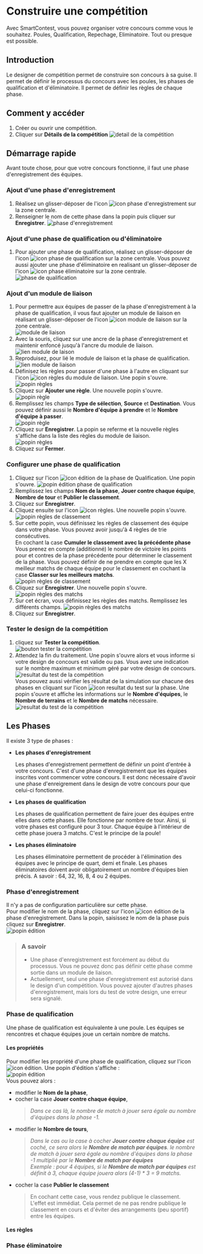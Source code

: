 # Construire une compétition

Avec SmartContest, vous pouvez organiser votre concours comme vous le souhaitez. Poules, Qualification, Repechage, Eliminatoire. Tout ou presque est possible. 

## Introduction

Le designer de compétition permet de construire son concours à sa guise.
Il permet de définir le processus du concours avec les poules, les phases de qualification et d'éliminatoire.
Il permet de définir les règles de chaque phase.

## Comment y accéder

1. Créer ou ouvrir une compétition.
2. Cliquer sur **Détails de la compétition**
 ![detail de la compétition](img/design-competition/1.jpg)

## Démarrage rapide

Avant toute chose, pour que votre concours fonctionne, il faut une phase d'enregistrement des équipes.

### Ajout d'une phase d'enregistrement

1. Réalisez un glisser-déposer de l'icon ![icon phase d'enregistrement](img/design-competition/2.jpg) sur la zone centrale.
2. Renseigner le nom de cette phase dans la popin puis cliquer sur **Enregistrer**.
 ![phase d'enregistrement](img/design-competition/3.jpg)

### Ajout d'une phase de qualification ou d'éliminatoire

1. Pour ajouter une phase de qualification, réalisez un glisser-déposer de l'icon ![icon phase de qualification](img/design-competition/4.jpg) sur la zone centrale.
 Vous pouvez aussi ajouter une phase d'éliminatoire en realisant un glisser-déposer de l'icon ![icon phase éliminatoire](img/design-competition/5.jpg) sur la zone centrale.
 ![phase de qualification](img/design-competition/6.jpg)

### Ajout d'un module de liaison

1. Pour permettre aux équipes de passer de la phase d'enregistrement à la phase de qualification, il vous faut ajouter un module de liaison en réalisant un glisser-déposer de l'icon ![icon module de liaison](img/design-competition/7.jpg) sur la zone centrale.  
 ![module de liaison](img/design-competition/8.jpg)
2. Avec la souris, cliquez sur une ancre de la phase d'enregistrement et maintenir enfoncé jusqu'à l'ancre du module de liaison.  
 ![lien module de laison](img/design-competition/9.jpg)
3. Reproduisez, pour lié le module de liaison et la phase de qualification.
 ![lien module de liaison](img/design-competition/10.jpg)
4. Définisez les règles pour passer d'une phase à l'autre en cliquant sur l'icon ![icon règles](img/design-competition/11.jpg) du module de liaison. Une popin s'ouvre.  
 ![popin règles](img/design-competition/12.jpg)
5. Cliquez sur **Ajouter une règle**. Une nouvelle popin s'ouvre.  
 ![popin règle](img/design-competition/13.jpg)
6. Remplissez les champs **Type de sélection**, **Source** et **Destination**. Vous pouvez définir aussi le **Nombre d'équipe à prendre** et le **Nombre d'équipe à passer**.  
 ![popin règle](img/design-competition/14.jpg)
7. Cliquez sur **Enregistrer**. La popin se referme et la nouvelle règles s'affiche dans la liste des règles du module de liaison.  
 ![popin règles](img/design-competition/15.jpg)
8. Cliquez sur **Fermer**.

### Configurer une phase de qualification

1. Cliquez sur l'icon ![icon édition](img/design-competition/16.jpg) de la phase de Qualification. Une popin s'ouvre.
 ![popin édition phase de qualification](img/design-competition/17.jpg)
2. Remplissez les champs **Nom de la phase**, **Jouer contre chaque équipe**, **Nombre de tour** et **Publier le classement**.
3. Cliquez sur **Enregistrer**.
4. Cliquez ensuite sur l'icon ![icon règles](img/design-competition/11.jpg). Une nouvelle popin s'ouvre.  
 ![popin règles de classement](img/design-competition/18.jpg)
5. Sur cette popin, vous définissez les règles de classement des équipe dans votre phase. Vous pouvez avoir jusqu'à 4 règles de trie consécutives.  
 En cochant la case **Cumuler le classement avec la précédente phase** Vous prenez en compte (additionné) le nombre de victoire les points pour et contres de la phase précédente pour déterminer le classement de la phase.
 Vous pouvez définir de ne prendre en compte que les X meilleur matchs de chaque équipe pour le classement en cochant la case **Classer sur les meilleurs matchs**.  
 ![popin règles de classement](img/design-competition/19.jpg)
6. Cliquez sur **Enregistrer**. Une nouvelle popin s'ouvre.  
 ![popin règles des matchs](img/design-competition/20.jpg)
7. Sur cet écran, vous définissez les règles des matchs. Remplissez les différents champs.
 ![popin règles des matchs](img/design-competition/21.jpg)
8. Cliquez sur **Enregistrer**.

### Tester le design de la compétition

1. cliquez sur **Tester la compétition**.  
 ![bouton tester la compétition](img/design-competition/22.jpg)
2. Attendez la fin du traitement. Une popin s'ouvre alors et vous informe si votre design de concours est valide ou pas. Vous avez une indication sur le nombre maximum et minimum géré par votre design de concours.
 ![resultat du test de la compétition](img/design-competition/23.jpg)  
  Vous pouvez aussi vérifier les résultat de la simulation sur chacune des phases en cliquant sur l'icon ![icon resultat du test sur la phase](img/design-competition/24.jpg). Une popin s'ouvre et affiche les informations sur le **Nombre d'équipes**, le **Nombre de terrains** et le **Nombre de matchs** nécessaire.  
  ![resultat du test de la compétition](img/design-competition/25.jpg)

## Les Phases

Il existe 3 type de phases :

+ **Les phases d'enregistrement**

  Les phases d'enregistrement permettent de définir un point d'entrée à votre concours. C'est d'une phase d'enregistrement que les équipes inscrites vont commencer votre concours. Il est donc nécessaire d'avoir une phase d'enreigrement dans le design de votre concours pour que celui-ci fonctionne.  
+ **Les phases de qualification**

  Les phases de qualification permettent de faire jouer des équipes entre elles dans cette phases. Elle fonctionne par nombre de tour. Ainsi, si votre phases est configuré pour 3 tour. Chaque équipe à l'intérieur de cette phase jouera 3 matchs. C'est le principe de la poule!

+ **Les phases éliminatoire**

  Les phases éliminatoire permettent de procéder à l'élimination des équipes avec le principe de quart, demi et finale. Les phases éliminatoires doivent avoir obligatoirement un nombre d'équipes bien précis. A savoir : 64, 32, 16, 8, 4 ou 2 équipes.

### Phase d'enregistrement

Il n'y a pas de configuration particulière sur cette phase.  
Pour modifier le nom de la phase, cliquez sur l'icon ![icon édition](img/design-competition/16.jpg) de la phase d'enregistrement.
Dans la popin, saisissez le nom de la phase puis cliquez sur **Enregistrer**.  
![popin édition](img/design-competition/26.jpg)

> ### A savoir
> + Une phase d'enregistrement est forcément au début du processus. Vous ne pouvez donc pas définir cette phase comme sortie dans un module de liaison.
> + Actuellement, seul une phase d'enregistrement est autorisé dans le design d'un compétition. Vous pouvez ajouter d'autres phases d'enregistrement, mais lors du test de votre design, une erreur sera signalé.

### Phase de qualification

Une phase de qualification est équivalente à une poule. Les équipes se rencontres et chaque équipes joue un certain nombre de matchs.

#### Les propriétés

Pour modifier les propriété d'une phase de qualification, cliquez sur l'icon ![icon édition](img/design-competition/16.jpg).
Une popin d'édition s'affiche :  
![popin édition](img/design-competition/27.jpg)  
Vous pouvez alors :  

+ modifier le **Nom de la phase**,
+ cocher la case **Jouer contre chaque équipe**,
  > *Dans ce cas là, le nombre de match à jouer sera égale au nombre d'équipes dans la phase -1.*
+ modifier le **Nombre de tours**,
  > *Dans le cas ou la case à cocher **Jouer contre chaque équipe** est coché, ce sera alors le **Nombre de match par équipes**. le nombre de match à jouer sera égale au nombre d'équipes dans la phase -1 multiplié par le **Nombre de match par équipes**  
  Exemple : pour 4 équipes, si le **Nombre de match par équipes** est définit à 3, chaque équipe jouera alors (4-1) * 3 = 9 matchs.*
+ cocher la case **Publier le classement**
  >  En cochant cette case, vous rendez publique le classement. L'effet est immédiat. Cela permet de ne pas rendre publique le classement en cours et d'éviter des arrangements (peu sportif) entre les équipes.

#### Les règles

### Phase éliminatoire